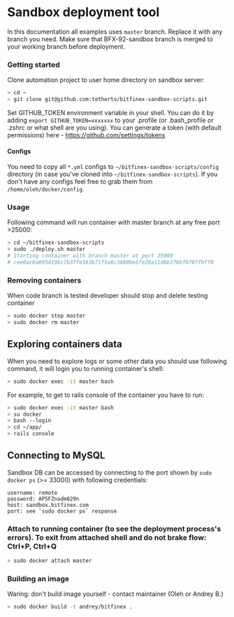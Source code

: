 # Sandbox deployment tool

In this documentation all examples uses `master` branch. Replace it with any branch you need.
Make sure that BFX-92-sandbox branch is merged to your working branch before deployment.

### Getting started
Clone automation project to user home directory on sandbox server:

``` bash
> cd ~
> git clone git@github.com:tetherto/bitfinex-sandbox-scripts.git
```

Set GITHUB_TOKEN environment variable in your shell. You can do it by adding `export GITHUB_TOKEN=xxxxxxx` to your .profile (or .bash_profile or .zshrc or what shell are you using). You can generate a token (with default permissions) here - https://github.com/settings/tokens

#### Configs
You need to copy all `*.yml` configs to `~/bitfinex-sandbox-scripts/config` directory (in case you've cloned into `~/bitfinex-sandbox-scripts`). If you don't have any configs feel free to grab them from `/home/oleh/docker/config`.

### Usage
Following command will run container with master branch at any free port >25000:

``` bash
> cd ~/bitfinex-sandbox-scripts
> sudo ./deploy.sh master
# Starting container with branch master at port 25000
# cee0acba895419bc7b37fe163b71f5a6c3680be5fe26a11dbb176bf6707fbff0
```

### Removing containers
When code branch is tested developer should stop and delete testing container
``` bash
> sudo docker stop master
> sudo docker rm master
```

## Exploring containers data
When you need to explore logs or some other data you should use following command, it will login you to running container's shell:

``` bash
> sudo docker exec -it master bash
```

For example, to get to rails console of the container you have to run:

``` bash
> sudo docker exec -it master bash
> su docker
> bash --login
> cd ~/app/
> rails console
````

## Connecting to MySQL
Sandbox DB can be accessed by connecting to the port shown by `sudo docker ps` (>= 33000) with following credentials:

```
username: remote
password: AP5FZnadm029n
host: sandbox.bitfinex.com
port: see `sudo docker ps` response
```

### Attach to running container (to see the deployment process's errors). To exit from attached shell and do not brake flow: Ctrl+P, Ctrl+Q

``` bash
> sudo docker attach master
```

### Building an image
Waring: don't build image yourself - contact maintainer (Oleh or Andrey B.)

``` bash
> sudo docker build -t andrey/bitfinex .
```
